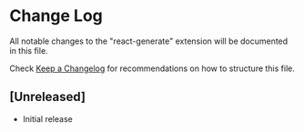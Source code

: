 # Change Log

All notable changes to the "react-generate" extension will be documented in this file.

Check [Keep a Changelog](http://keepachangelog.com/) for recommendations on how to structure this file.

## [Unreleased]

- Initial release